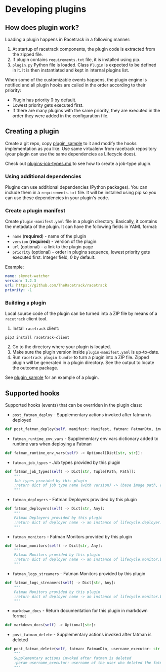 # Developing plugins

## How does plugin work?
Loading a plugin happens in Racetrack in a following manner:

1. At startup of racetrack components,
  the plugin code is extracted from the zipped file.
1. If plugin contains `requirements.txt` file, it is installed using pip.
1. `plugin.py` Python file is loaded. Class `Plugin` is expected to be defined in it. 
  It is then instantiated and kept in internal plugins list.

When some of the customizable events happens, 
the plugin engine is notified and all plugin hooks are called in the order according to their priority:

- Plugin has priority 0 by default. 
- Lowest priority gets executed first. 
- If there are many plugins with the same priority, 
  they are executed in the order they were added in the configuration file.

## Creating a plugin
Create a git repo, copy [plugin_sample](plugin_sample) to it
and modify the hooks implementation as you like.
Use same virtualenv from racetrack repository 
(your plugin can use the same dependencies as Lifecycle does).

Check out [plugins-job-types.md](./plugins-job-types.md)
to see how to create a job-type plugin.

### Using additional dependencies
Plugins can use additional dependencies (Python packages).
You can include them in a `requirements.txt` file.
It will be installed using pip so you can use these dependencies in your plugin's code.

### Create a plugin manifest
Create `plugin-manifest.yaml` file in a plugin directory.
Basically, it contains the metadata of the plugin.
It can have the following fields in YAML format:

- `name` (**required**) - name of the plugin
- `version` (**required**) - version of the plugin
- `url` (optional) - a link to the plugin page
- `priority` (optional) - order in plugins sequence, lowest priority gets executed first. Integer field, 0 by default.

Example:
```yaml
name: skynet-watcher
version: 1.2.3
url: https://github.com/TheRacetrack/racetrack
priority: -1
```

### Building a plugin
Local source code of the plugin can be turned into a ZIP file
by means of a `racetrack` client tool.

1. Install `racetrack` client:
  ```shell
  pip3 install racetrack-client
  ```
2. Go to the directory where your plugin is located.
3. Make sure the plugin version inside `plugin-manifest.yaml` is up-to-date.
4. Run `racetrack plugin bundle` to turn a plugin into a ZIP file.
  Zipped plugin will be generated in a plugin directory.
  See the output to locate the outcome package.

See [plugin_sample](plugin_sample) for an example of a plugin.

## Supported hooks
Supported hooks (events) that can be overriden in the plugin class:

- `post_fatman_deploy` - Supplementary actions invoked after fatman is deployed
```python
def post_fatman_deploy(self, manifest: Manifest, fatman: FatmanDto, image_name: str, deployer_username: str = None):
```

- `fatman_runtime_env_vars` - Supplementary env vars dictionary added to runtime vars when deploying a Fatman
```python
def fatman_runtime_env_vars(self) -> Optional[Dict[str, str]]:
```

- `fatman_job_types` - Job types provided by this plugin
```python
def fatman_job_types(self) -> Dict[str, Tuple[Path, Path]]:
    """
    Job types provided by this plugin
    :return dict of job type name (with version) -> (base image path, dockerfile template path)
    """
```

- `fatman_deployers` - Fatman Deployers provided by this plugin
```python
def fatman_deployers(self) -> Dict[str, Any]:
    """
    Fatman Deployers provided by this plugin
    :return dict of deployer name -> an instance of lifecycle.deployer.base.FatmanDeployer
    """
```

- `fatman_monitors` - Fatman Monitors provided by this plugin
```python
def fatman_monitors(self) -> Dict[str, Any]:
    """
    Fatman Monitors provided by this plugin
    :return dict of deployer name -> an instance of lifecycle.monitor.base.FatmanMonitor
    """
```

- `fatman_logs_streamers` - Fatman Monitors provided by this plugin
```python
def fatman_logs_streamers(self) -> Dict[str, Any]:
    """
    Fatman Monitors provided by this plugin
    :return dict of deployer name -> an instance of lifecycle.monitor.base.LogsStreamer
    """
```

- `markdown_docs` - Return documentation for this plugin in markdown format
```python
def markdown_docs(self) -> Optional[str]:
```

- `post_fatman_delete` - Supplementary actions invoked after fatman is deleted
```python
def post_fatman_delete(self, fatman: FatmanDto, username_executor: str = None):
    """
    Supplementary actions invoked after fatman is deleted
    :param username_executor: username of the user who deleted the fatman
    """
```
